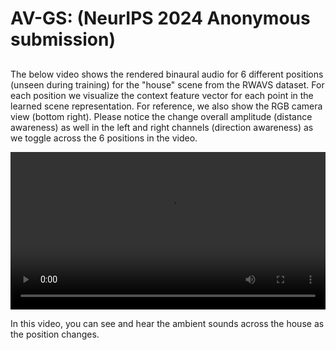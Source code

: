 # AV-GS: (NeurIPS 2024 Anonymous submission)

##
The below video shows the rendered binaural audio for 6 different positions (unseen during training) for the "house" scene from the RWAVS dataset.
For each position we visualize the context feature vector for each point in the learned scene representation. For reference, we also show the RGB camera view (bottom right).
Please notice the change overall amplitude (distance awareness) as well in the left and right channels (direction awareness) as we toggle across the 6 positions in the video.

<video width="100%" controls>
  <source src="assets/videos/avgs_5positions_house_scene.mp4" type="video/mp4">
  Your browser does not support the video tag.
</video>

In this video, you can see and hear the ambient sounds across the house as the position changes.
